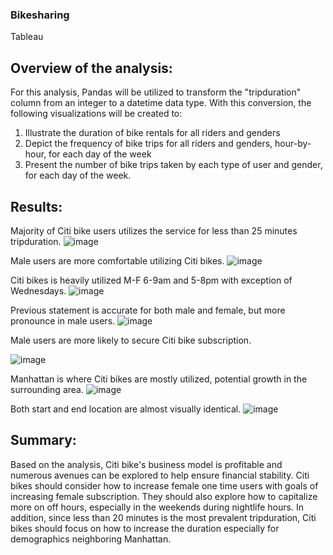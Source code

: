 ### Bikesharing
Tableau

## Overview of the analysis:
For this analysis, Pandas will be utilized to transform the "tripduration" column from an integer to a datetime data type. With this conversion, the following visualizations will be created to:
1. Illustrate the duration of bike rentals for all riders and genders
2. Depict the frequency of bike trips for all riders and genders, hour-by-hour, for each day of the week
3. Present the number of bike trips taken by each type of user and gender, for each day of the week.

## Results:
Majority of Citi bike users utilizes the service for less than 25 minutes tripduration.
![image](https://user-images.githubusercontent.com/115942978/218174319-3082af1d-5ecb-4f03-a5bd-db06ab0f9913.png)

Male users are more comfortable utilizing Citi bikes.
![image](https://user-images.githubusercontent.com/115942978/218174480-ee6cee63-9ace-4259-8f41-50bc78ccca2f.png)

Citi bikes is heavily utilized M-F 6-9am and 5-8pm with exception of Wednesdays.
![image](https://user-images.githubusercontent.com/115942978/218174543-1dc0b8d3-d02b-437b-b431-848f59a9490a.png)

Previous statement is accurate for both male and female, but more pronounce in male users.
![image](https://user-images.githubusercontent.com/115942978/218174616-9ecef42a-0a03-43f6-a31f-735fb04bbccc.png)

Male users are more likely to secure Citi bike subscription.

![image](https://user-images.githubusercontent.com/115942978/218174717-613198f0-6743-43b7-a8a8-4cfc1d2d8ca0.png)

Manhattan is where Citi bikes are mostly utilized, potential growth in the surrounding area.
![image](https://user-images.githubusercontent.com/115942978/218174869-a06a8b3b-5a00-4407-9493-cfe5b33462e9.png)

Both start and end location are almost visually identical.
![image](https://user-images.githubusercontent.com/115942978/218174961-a58c1687-60da-41f5-a62a-57d34b48d672.png)

## Summary:
Based on the analysis, Citi bike's business model is profitable and numerous avenues can be explored to help ensure financial stability. Citi bikes should consider how to increase female one time users with goals of increasing female subscription. They should also explore how to capitalize more on off hours, especially in the weekends during nightlife hours. In addition, since less than 20 minutes is the most prevalent tripduration, Citi bikes should focus on how to increase the duration especially for demographics neighboring Manhattan. 
